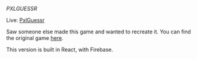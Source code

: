 _PXLGUESSR_

Live: <a href="https://pxlguessr.web.app">PxlGuessr</a>

Saw someone else made this game and wanted to recreate it. You can find the original game <a href="https://pixact.ly/">here</a>.

This version is built in React, with Firebase.
